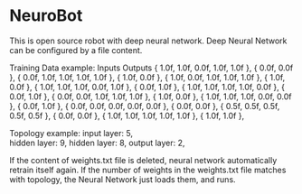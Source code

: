 # NeuroBot
This is open source robot with deep neural network.
Deep Neural Network can be configured by a file content.

Training Data example:
	Inputs						                Outputs	
	{ 1.0f, 1.0f, 0.0f, 1.0f, 1.0f },	{ 0.0f, 0.0f },
	{ 0.0f, 1.0f, 1.0f, 1.0f, 1.0f },	{ 1.0f, 0.0f },
	{ 1.0f, 0.0f, 1.0f, 1.0f, 1.0f },	{ 1.0f, 0.0f },
	{ 1.0f, 1.0f, 1.0f, 0.0f, 1.0f },	{ 0.0f, 1.0f },
	{ 1.0f, 1.0f, 1.0f, 1.0f, 0.0f },	{ 0.0f, 1.0f },
	{ 0.0f, 0.0f, 1.0f, 1.0f, 1.0f },	{ 1.0f, 0.0f },
	{ 1.0f, 1.0f, 1.0f, 0.0f, 0.0f },	{ 0.0f, 1.0f },
	{ 0.0f, 0.0f, 0.0f, 0.0f, 0.0f },	{ 0.0f, 0.0f },
	{ 0.5f, 0.5f, 0.5f, 0.5f, 0.5f },	{ 0.0f, 0.0f },
	{ 1.0f, 1.0f, 1.0f, 1.0f, 1.0f },	{ 1.0f, 1.0f },

Topology example:
input layer: 5, 	
hidden layer: 9,
hidden layer: 8,
output layer: 2, 

If the content of weights.txt file is deleted, neural network automatically retrain itself again.
If the number of weights in the weights.txt file matches with topology, the Neural Network just loads them, and runs.
